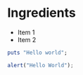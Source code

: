 # Ingredients

* Item 1
* Item 2

```ruby
puts "Hello world";
```

```javascript
alert("Hello World");
```
